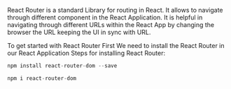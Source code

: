 React Router is a standard Library for routing in React. It allows to navigate through different component in the React Application.
It is helpful in navigating through different URLs within the React App by changing the browser the URL keeping the UI in sync with URL.

To get started with React Router
First We need to install the React Router in our React Application
Steps for installing React Router:

```javascript
npm install react-router-dom --save
```

```javascript
npm i react-router-dom
```
